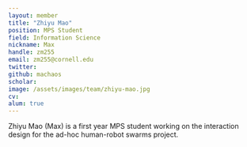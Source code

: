 ```yaml
---
layout: member
title: "Zhiyu Mao"
position: MPS Student
field: Information Science
nickname: Max
handle: zm255
email: zm255@cornell.edu
twitter: 
github: machaos
scholar: 
image: /assets/images/team/zhiyu-mao.jpg
cv: 
alum: true
---
```

Zhiyu Mao (Max) is a first year MPS student working on the interaction design for the ad-hoc human-robot swarms project.

